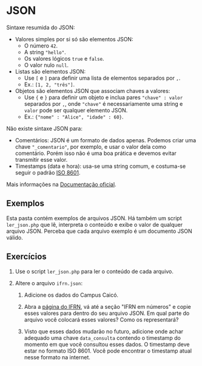 # JSON
Sintaxe resumida do JSON:
* Valores simples por si só são elementos JSON:
    * O número `42`.
    * A string `"hello"`.
    * Os valores lógicos `true` e `false`.
    * O valor nulo `null`.
* Listas são elementos JSON:
    * Use `[` e `]` para definir uma lista de elementos separados por `,`.
    * Ex.: `[1, 2, "três"]`.
* Objetos são elementos JSON que associam chaves a valores:
    * Use `{` e `}` para definir um objeto e inclua pares `"chave" : valor` separados por `,`, onde `"chave"` é necessariamente uma string e `valor` pode ser qualquer elemento JSON.
    * Ex.: `{"nome" : "Alice", "idade" : 60}`.

Não existe sintaxe JSON para:
* Comentários: JSON é um formato de dados apenas. Podemos criar uma chave `"_comentario"`, por exemplo, e usar o valor dela como comentário.
Porém isso não é uma boa prática e devemos evitar transmitir esse valor.
* Timestamps (data e hora): usa-se uma string comum, e costuma-se seguir o padrão [ISO 8601](https://en.wikipedia.org/wiki/ISO_8601).

Mais informações na [Documentação oficial](https://www.json.org/json-pt.html).

## Exemplos
Esta pasta contém exemplos de arquivos JSON.
Há também um script `ler_json.php` que lê, interpreta o conteúdo e exibe o
valor de qualquer arquivo JSON.
Perceba que cada arquivo exemplo é um documento JSON válido.

## Exercícios
1. Use o script `ler_json.php` para ler o conteúdo de cada arquivo.

2. Altere o arquivo `ifrn.json`:
    1. Adicione os dados do Campus Caicó.

    2. Abra a [página do IFRN](https://portal.ifrn.edu.br/), vá até a seção "IFRN em números" e copie esses valores para dentro do seu arquivo JSON.
    Em qual parte do arquivo você colocará esses valores? Como os representará?

    3. Visto que esses dados mudarão no futuro, adicione onde achar adequado uma chave `data_consulta` contendo o timestamp do momento em que você consultou esses dados.
    O timestamp deve estar no formato ISO 8601.
    Você pode encontrar o timestamp atual nesse formato na internet.
